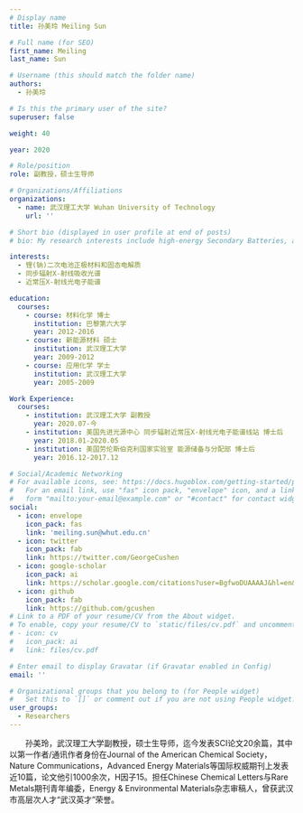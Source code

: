 ```yaml
---
# Display name
title: 孙美玲 Meiling Sun

# Full name (for SEO)
first_name: Meiling
last_name: Sun

# Username (this should match the folder name)
authors:
  - 孙美玲

# Is this the primary user of the site?
superuser: false

weight: 40

year: 2020

# Role/position
role: 副教授，硕士生导师 

# Organizations/Affiliations
organizations:
  - name: 武汉理工大学 Wuhan University of Technology
    url: ''

# Short bio (displayed in user profile at end of posts)
# bio: My research interests include high-energy Secondary Batteries, advanced electrolytes and conversion-type cathode materials.

interests:
  - 锂(钠)二次电池正极材料和固态电解质
  - 同步辐射X-射线吸收光谱
  - 近常压X-射线光电子能谱

education:
  courses:
    - course: 材料化学 博士
      institution: 巴黎第六大学
      year: 2012-2016
    - course: 新能源材料 硕士
      institution: 武汉理工大学
      year: 2009-2012
    - course: 应用化学 学士
      institution: 武汉理工大学
      year: 2005-2009

Work Experience:
  courses:
    - institution: 武汉理工大学 副教授
      year: 2020.07-今
    - institution: 美国先进光源中心 同步辐射近常压X-射线光电子能谱线站 博士后
      year: 2018.01-2020.05
    - institution: 美国劳伦斯伯克利国家实验室 能源储备与分配部 博士后
      year: 2016.12-2017.12

# Social/Academic Networking
# For available icons, see: https://docs.hugoblox.com/getting-started/page-builder/#icons
#   For an email link, use "fas" icon pack, "envelope" icon, and a link in the
#   form "mailto:your-email@example.com" or "#contact" for contact widget.
social:
  - icon: envelope
    icon_pack: fas
    link: 'meiling.sun@whut.edu.cn'
  - icon: twitter
    icon_pack: fab
    link: https://twitter.com/GeorgeCushen
  - icon: google-scholar
    icon_pack: ai
    link: https://scholar.google.com/citations?user=BgfwoDUAAAAJ&hl=en&oi=ao
  - icon: github
    icon_pack: fab
    link: https://github.com/gcushen
# Link to a PDF of your resume/CV from the About widget.
# To enable, copy your resume/CV to `static/files/cv.pdf` and uncomment the lines below.
# - icon: cv
#   icon_pack: ai
#   link: files/cv.pdf

# Enter email to display Gravatar (if Gravatar enabled in Config)
email: ''

# Organizational groups that you belong to (for People widget)
#   Set this to `[]` or comment out if you are not using People widget.
user_groups:
  - Researchers
---
```


&emsp;&emsp;孙美玲，武汉理工大学副教授，硕士生导师，迄今发表SCI论文20余篇，其中以第一作者/通讯作者身份在Journal of the American Chemical Society，Nature Communications，Advanced Energy Materials等国际权威期刊上发表近10篇，论文他引1000余次，H因子15。担任Chinese Chemical Letters与Rare Metals期刊青年编委，Energy & Environmental Materials杂志审稿人，曾获武汉市高层次人才“武汉英才”荣誉。

